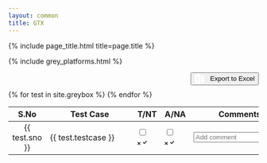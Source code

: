 ```yaml
---
layout: common
title: GTX
---
```


{% include page_title.html title=page.title %}

{% include grey_platforms.html %}

<!-- External Libraries -->
<script src="https://cdn.jsdelivr.net/npm/xlsx@0.18.5/dist/xlsx.full.min.js"></script>
<link rel="stylesheet" href="../assets/css/style.css">


<div style="display: flex; justify-content: flex-end; margin-bottom: 10px;">
  <button id="exportExcel" class="container-btn-file" type="button" aria-label="Export to Excel">
    <svg
      fill="#fff"
      xmlns="http://www.w3.org/2000/svg"
      width="20"
      height="20"
      viewBox="0 0 50 50"
      style="vertical-align: middle; margin-right: 8px;"
    >
      <path
        d="M28.8125 .03125L.8125 5.34375C.339844 
        5.433594 0 5.863281 0 6.34375L0 43.65625C0 
        44.136719 .339844 44.566406 .8125 44.65625L28.8125 
        49.96875C28.875 49.980469 28.9375 50 29 50C29.230469 
        50 29.445313 49.929688 29.625 49.78125C29.855469 49.589844 
        30 49.296875 30 49L30 1C30 .703125 29.855469 .410156 29.625 
        .21875C29.394531 .0273438 29.105469 -.0234375 28.8125 .03125ZM32 
        6L32 13L34 13L34 15L32 15L32 20L34 20L34 22L32 22L32 27L34 27L34 
        29L32 29L32 35L34 35L34 37L32 37L32 44L47 44C48.101563 44 49 
        43.101563 49 42L49 8C49 6.898438 48.101563 6 47 6ZM36 13L44 
        13L44 15L36 15ZM6.6875 15.6875L11.8125 15.6875L14.5 21.28125C14.710938 
        21.722656 14.898438 22.265625 15.0625 22.875L15.09375 22.875C15.199219 
        22.511719 15.402344 21.941406 15.6875 21.21875L18.65625 15.6875L23.34375 
        15.6875L17.75 24.9375L23.5 34.375L18.53125 34.375L15.28125 
        28.28125C15.160156 28.054688 15.035156 27.636719 14.90625 
        27.03125L14.875 27.03125C14.8125 27.316406 14.664063 27.761719 
        14.4375 28.34375L11.1875 34.375L6.1875 34.375L12.15625 25.03125ZM36 
        20L44 20L44 22L36 22ZM36 27L44 27L44 29L36 29ZM36 35L44 35L44 37L36 37Z"
      ></path>
    </svg>
    Export to Excel
  </button>
</div>

<table id="testcases">
  <thead>
    <tr>
      <th style="text-align: center; width: 48px;">S.No</th>
      <th style="text-align: center; min-width: 160px;">Test Case</th>
      <th style="text-align: center; width: 110px;">T/NT</th>
      <th style="text-align: center; width: 130px;">A/NA</th>
      <th style="text-align: center; min-width: 100px;">Comments</th>
    </tr>
  </thead>
  <tbody>
    {% for test in site.greybox %}
      <tr class="test-row" data-platforms="{% if test.platforms %}{% if test.platforms contains ',' or test.platforms contains '[' %}{{ test.platforms | join: ',' }}{% else %}{{ test.platforms }}{% endif %}{% endif %}">
        <td style="text-align: center;">{{ test.sno }}</td>
        <td>{{ test.testcase }}</td>
        <td>
          <label class="switch tested-switch" aria-label="Tested/Not-Tested">
            <input type="checkbox" class="tested-toggle">
            <div class="slider">
              <div class="circle">
                <svg class="cross" viewBox="0 0 365.696 365.696" height="6" width="6">
                  <g>
                    <path fill="currentColor" d="M243.188 182.86 356.32 69.726c12.5-12.5 12.5-32.766 0-45.247L341.238 9.398c-12.504-12.503-32.77-12.503-45.25 0L182.86 122.528 69.727 9.374c-12.5-12.5-32.766-12.5-45.247 0L9.375 24.457c-12.5 12.504-12.5 32.77 0 45.25l113.152 113.152L9.398 295.99c-12.503 12.503-12.503 32.769 0 45.25L24.48 356.32c12.5 12.5 32.766 12.5 45.247 0l113.132-113.132L295.99 356.32c12.503 12.5 32.769 12.5 45.25 0l15.081-15.082c12.5-12.504 12.5-32.77 0-45.25zm0 0"></path>
                  </g>
                </svg>
                <svg class="checkmark" viewBox="0 0 24 24" height="10" width="10">
                  <g>
                    <path fill="currentColor" d="M9.707 19.121a.997.997 0 0 1-1.414 0l-5.646-5.647a1.5 1.5 0 0 1 0-2.121l.707-.707a1.5 1.5 0 0 1 2.121 0L9 14.171l9.525-9.525a1.5 1.5 0 0 1 2.121 0l.707.707a1.5 1.5 0 0 1 0 2.121z"></path>
                  </g>
                </svg>
              </div>
            </div>
          </label>
        </td>
        <td>
          <label class="switch tested-switch" aria-label="Applicable/Not-Applicable">
            <input type="checkbox" class="applicable-toggle">
            <div class="slider">
              <div class="circle">
                <svg class="cross" viewBox="0 0 365.696 365.696" height="6" width="6">
                  <g>
                    <path fill="currentColor" d="M243.188 182.86 356.32 69.726c12.5-12.5 12.5-32.766 0-45.247L341.238 9.398c-12.504-12.503-32.77-12.503-45.25 0L182.86 122.528 69.727 9.374c-12.5-12.5-32.766-12.5-45.247 0L9.375 24.457c-12.5 12.504-12.5 32.77 0 45.25l113.152 113.152L9.398 295.99c-12.503 12.503-12.503 32.769 0 45.25L24.48 356.32c12.5 12.5 32.766 12.5 45.247 0l113.132-113.132L295.99 356.32c12.503 12.5 32.769 12.5 45.25 0l15.081-15.082c12.5-12.504 12.5-32.77 0-45.25zm0 0"></path>
                  </g>
                </svg>
                <svg class="checkmark" viewBox="0 0 24 24" height="10" width="10">
                  <g>
                    <path fill="currentColor" d="M9.707 19.121a.997.997 0 0 1-1.414 0l-5.646-5.647a1.5 1.5 0 0 1 0-2.121l.707-.707a1.5 1.5 0 0 1 2.121 0L9 14.171l9.525-9.525a1.5 1.5 0 0 1 2.121 0l.707.707a1.5 1.5 0 0 1 0 2.121z"></path>
                  </g>
                </svg>
              </div>
            </div>
          </label>
        </td>
        <td>
          <input type="text" class="comment-input" placeholder="Add comment" aria-label="Add comment">
        </td>
      </tr>
    {% endfor %}
  </tbody>
</table>

<script src="../assets/js/excel.js"></script>